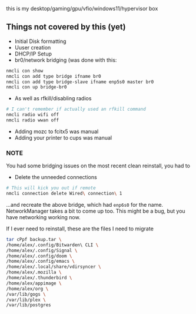 this is my desktop/gaming/gpu/vfio/windows11/hypervisor box

## Things not covered by this (yet)

+ Initial Disk formatting
+ Uuser creation
+ DHCP/IP Setup
+ br0/network bridging (was done with this:
```bash
nmcli con show
nmcli con add type bridge ifname br0
nmcli con add type bridge-slave ifname enp5s0 master br0
nmcli con up bridge-br0
```

+ As well as rfkill/disabling radios
```bash
# I can't remember if actually used an rfkill command
nmcli radio wifi off
nmcli radio wwan off
```

+ Adding mozc to fcitx5 was manual
+ Adding your printer to cups was manual

### NOTE

You had some bridging issues on the most recent clean reinstall, you had to
+ Delete the unneeded connections
```bash
# This will kick you out if remote
nmcli connection delete Wired\ connection\ 1
```
...and recreate the above bridge, which had `enp6s0` for the name. NetworkManager takes a bit to come up too.  This might be a bug, but you have networking working now.

If I ever need to reinstall, these are the files I need to migrate

```bash
tar cPpf backup.tar \
/home/alex/.config/Bitwarden\ CLI \
/home/alex/.config/Signal \
/home/alex/.config/doom \
/home/alex/.config/emacs \
/home/alex/.local/share/vdirsyncer \
/home/alex/.mozilla \
/home/alex/.thunderbird \
/home/alex/appimage \
/home/alex/org \
/var/lib/gogs \
/var/lib/plex \
/var/lib/postgres
```
